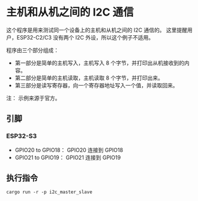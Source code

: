 # 主机和从机之间的 I2C 通信

这个程序是用来测试同一个设备上的主机和从机之间的 I2C 通信的。
这里提醒用户，ESP32-C2/C3 没有两个 I2C 外设，所以这个例子不适用。

程序由三个部分组成：

- 第一部分是简单的主机写入，主机写入 8 个字节，并打印出从机接收到的内容。
- 第二部分是简单的主机读取，主机读取 8 个字节，并打印出来。
- 第三部分是读写寄存器，向一个寄存器地址写入一个值，并读取回来。

注： 示例来源于官方。

## 引脚

### ESP32-S3

- GPIO20 to GPIO18： GPIO20 连接到 GPIO18
- GPIO21 to GPIO19： GPIO21 连接到 GPIO19

## 执行指令

```shell
cargo run -r -p i2c_master_slave
```
